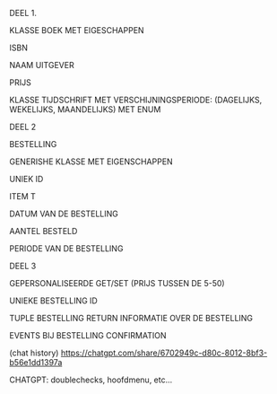 DEEL 1.

KLASSE BOEK MET EIGESCHAPPEN

ISBN

NAAM UITGEVER

PRIJS

KLASSE TIJDSCHRIFT MET VERSCHIJNINGSPERIODE: (DAGELIJKS, WEKELIJKS, MAANDELIJKS) MET ENUM

DEEL 2 

BESTELLING<T> 

GENERISHE KLASSE MET EIGENSCHAPPEN 

UNIEK ID 

ITEM T

DATUM VAN DE BESTELLING

AANTEL BESTELD

PERIODE VAN DE BESTELLING

DEEL 3

GEPERSONALISEERDE GET/SET (PRIJS TUSSEN DE 5-50)

UNIEKE BESTELLING ID

TUPLE BESTELLING RETURN INFORMATIE OVER DE BESTELLING

EVENTS BIJ BESTELLING CONFIRMATION


(chat history) https://chatgpt.com/share/6702949c-d80c-8012-8bf3-b56e1dd1397a

CHATGPT: doublechecks, hoofdmenu, etc...
